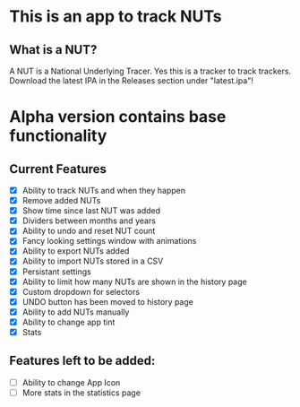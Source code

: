 #  This is an app to track NUTs

## What is a NUT?
A NUT is a National Underlying Tracer.
Yes this is a tracker to track trackers.
Download the latest IPA in the Releases section under "latest.ipa"!

# Alpha version contains base functionality

## Current Features
- [x] Ability to track NUTs and when they happen
- [x] Remove added NUTs
- [x] Show time since last NUT was added
- [x] Dividers between months and years
- [x] Ability to undo and reset NUT count
- [x] Fancy looking settings window with animations
- [x] Ability to export NUTs added
- [x] Ability to import NUTs stored in a CSV
- [x] Persistant settings
- [x] Ability to limit how many NUTs are shown in the history page
- [x] Custom dropdown for selectors
- [x] UNDO button has been moved to history page
- [x] Ability to add NUTs manually
- [x] Ability to change app tint
- [x] Stats

## Features left to be added:
- [ ] Ability to change App Icon
- [ ] More stats in the statistics page
